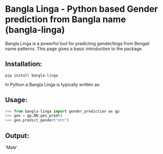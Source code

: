 Bangla Linga - Python based Gender prediction from Bangla name (bangla-linga)
==========================

Bangla Linga is a powerful tool for predicting gender/linga from Bengali name patterns.
This page gives a basic introduction to the package.

## Installation:

```
pip install bangla-linga
```

In Python a Bangla Linga is typically written as:

## Usage:
```python
>>> from bangla-linga import gender_prediction as gp
>>> gen = gp.BN_gen_pred()
>>> gen.predict_gender("রাহাত")
```
## Output:
'Male'